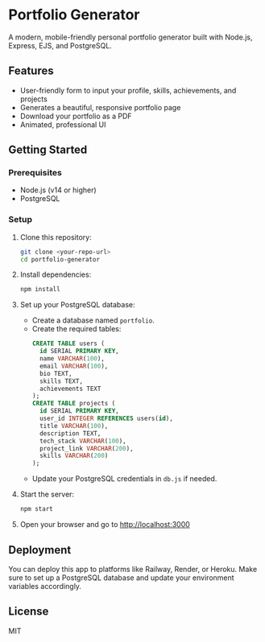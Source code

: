 # Portfolio Generator

A modern, mobile-friendly personal portfolio generator built with Node.js, Express, EJS, and PostgreSQL.

## Features
- User-friendly form to input your profile, skills, achievements, and projects
- Generates a beautiful, responsive portfolio page
- Download your portfolio as a PDF
- Animated, professional UI

## Getting Started

### Prerequisites
- Node.js (v14 or higher)
- PostgreSQL

### Setup
1. Clone this repository:
   ```bash
   git clone <your-repo-url>
   cd portfolio-generator
   ```
2. Install dependencies:
   ```bash
   npm install
   ```
3. Set up your PostgreSQL database:
   - Create a database named `portfolio`.
   - Create the required tables:
     ```sql
     CREATE TABLE users (
       id SERIAL PRIMARY KEY,
       name VARCHAR(100),
       email VARCHAR(100),
       bio TEXT,
       skills TEXT,
       achievements TEXT
     );
     CREATE TABLE projects (
       id SERIAL PRIMARY KEY,
       user_id INTEGER REFERENCES users(id),
       title VARCHAR(100),
       description TEXT,
       tech_stack VARCHAR(100),
       project_link VARCHAR(200),
       skills VARCHAR(200)
     );
     ```
   - Update your PostgreSQL credentials in `db.js` if needed.

4. Start the server:
   ```bash
   npm start
   ```
5. Open your browser and go to [http://localhost:3000](http://localhost:3000)

## Deployment
You can deploy this app to platforms like Railway, Render, or Heroku. Make sure to set up a PostgreSQL database and update your environment variables accordingly.

## License
MIT
